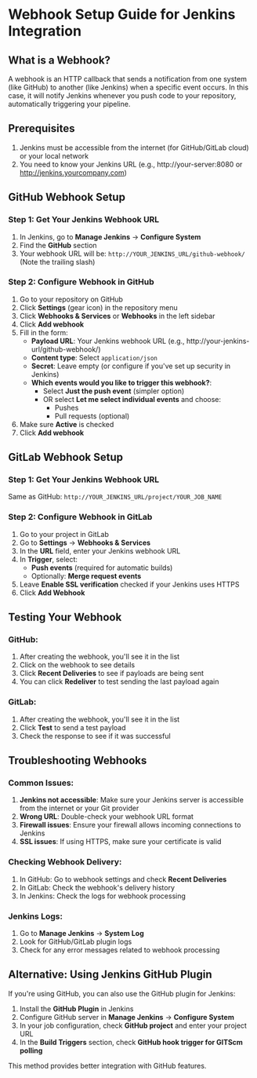 # Webhook Setup Guide for Jenkins Integration

## What is a Webhook?
A webhook is an HTTP callback that sends a notification from one system (like GitHub) to another (like Jenkins) when a specific event occurs. In this case, it will notify Jenkins whenever you push code to your repository, automatically triggering your pipeline.

## Prerequisites
1. Jenkins must be accessible from the internet (for GitHub/GitLab cloud) or your local network
2. You need to know your Jenkins URL (e.g., http://your-server:8080 or http://jenkins.yourcompany.com)

## GitHub Webhook Setup

### Step 1: Get Your Jenkins Webhook URL
1. In Jenkins, go to **Manage Jenkins** → **Configure System**
2. Find the **GitHub** section
3. Your webhook URL will be: `http://YOUR_JENKINS_URL/github-webhook/`
   (Note the trailing slash)

### Step 2: Configure Webhook in GitHub
1. Go to your repository on GitHub
2. Click **Settings** (gear icon) in the repository menu
3. Click **Webhooks & Services** or **Webhooks** in the left sidebar
4. Click **Add webhook**
5. Fill in the form:
   - **Payload URL**: Your Jenkins webhook URL (e.g., http://your-jenkins-url/github-webhook/)
   - **Content type**: Select `application/json`
   - **Secret**: Leave empty (or configure if you've set up security in Jenkins)
   - **Which events would you like to trigger this webhook?**: 
     - Select **Just the push event** (simpler option)
     - OR select **Let me select individual events** and choose:
       - Pushes
       - Pull requests (optional)
6. Make sure **Active** is checked
7. Click **Add webhook**

## GitLab Webhook Setup

### Step 1: Get Your Jenkins Webhook URL
Same as GitHub: `http://YOUR_JENKINS_URL/project/YOUR_JOB_NAME`

### Step 2: Configure Webhook in GitLab
1. Go to your project in GitLab
2. Go to **Settings** → **Webhooks & Services**
3. In the **URL** field, enter your Jenkins webhook URL
4. In **Trigger**, select:
   - **Push events** (required for automatic builds)
   - Optionally: **Merge request events**
5. Leave **Enable SSL verification** checked if your Jenkins uses HTTPS
6. Click **Add Webhook**

## Testing Your Webhook

### GitHub:
1. After creating the webhook, you'll see it in the list
2. Click on the webhook to see details
3. Click **Recent Deliveries** to see if payloads are being sent
4. You can click **Redeliver** to test sending the last payload again

### GitLab:
1. After creating the webhook, you'll see it in the list
2. Click **Test** to send a test payload
3. Check the response to see if it was successful

## Troubleshooting Webhooks

### Common Issues:
1. **Jenkins not accessible**: Make sure your Jenkins server is accessible from the internet or your Git provider
2. **Wrong URL**: Double-check your webhook URL format
3. **Firewall issues**: Ensure your firewall allows incoming connections to Jenkins
4. **SSL issues**: If using HTTPS, make sure your certificate is valid

### Checking Webhook Delivery:
1. In GitHub: Go to webhook settings and check **Recent Deliveries**
2. In GitLab: Check the webhook's delivery history
3. In Jenkins: Check the logs for webhook processing

### Jenkins Logs:
1. Go to **Manage Jenkins** → **System Log**
2. Look for GitHub/GitLab plugin logs
3. Check for any error messages related to webhook processing

## Alternative: Using Jenkins GitHub Plugin

If you're using GitHub, you can also use the GitHub plugin for Jenkins:

1. Install the **GitHub Plugin** in Jenkins
2. Configure GitHub server in **Manage Jenkins** → **Configure System**
3. In your job configuration, check **GitHub project** and enter your project URL
4. In the **Build Triggers** section, check **GitHub hook trigger for GITScm polling**

This method provides better integration with GitHub features.